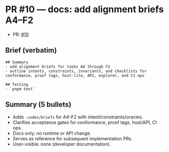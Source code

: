 # PR #10 — docs: add alignment briefs A4–F2

- PR: [#10](https://github.com/LexLattice/tf-lang/pull/10)

## Brief (verbatim)
```
## Summary
- add alignment briefs for tasks A4 through F2
- outline intents, constraints, invariants, and checklists for conformance, proof tags, host-lite, API, explorer, and CI ops

## Testing
- `pnpm test`
```

## Summary (5 bullets)
- Adds `.codex/briefs` for A4–F2 with intent/constraints/oracles.
- Clarifies acceptance gates for conformance, proof tags, host/API, CI ops.
- Docs only; no runtime or API change.
- Serves as reference for subsequent implementation PRs.
- User-visible: none (developer documentation).

